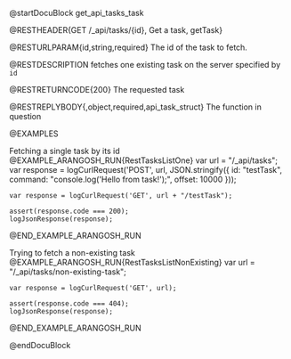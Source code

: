 
@startDocuBlock get_api_tasks_task

@RESTHEADER{GET /_api/tasks/{id}, Get a task, getTask}

@RESTURLPARAM{id,string,required}
The id of the task to fetch.

@RESTDESCRIPTION
fetches one existing task on the server specified by `id`

@RESTRETURNCODE{200}
The requested task

@RESTREPLYBODY{,object,required,api_task_struct}
The function in question

@EXAMPLES

Fetching a single task by its id
@EXAMPLE_ARANGOSH_RUN{RestTasksListOne}
    var url = "/_api/tasks";
    var response = logCurlRequest('POST', url, JSON.stringify({ id: "testTask", command: "console.log('Hello from task!');", offset: 10000 }));

    var response = logCurlRequest('GET', url + "/testTask");

    assert(response.code === 200);
    logJsonResponse(response);

@END_EXAMPLE_ARANGOSH_RUN

Trying to fetch a non-existing task
@EXAMPLE_ARANGOSH_RUN{RestTasksListNonExisting}
    var url = "/_api/tasks/non-existing-task";

    var response = logCurlRequest('GET', url);

    assert(response.code === 404);
    logJsonResponse(response);

@END_EXAMPLE_ARANGOSH_RUN

@endDocuBlock
